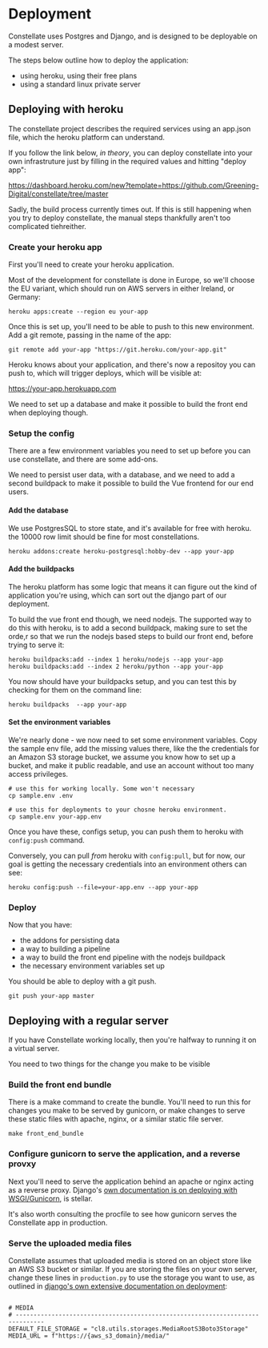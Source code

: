 # Deployment

Constellate uses Postgres and Django, and is designed to be deployable on a modest server.

The steps below outline how to deploy the application:

- using heroku, using their free plans
- using a standard linux private server

## Deploying with heroku

The constellate project describes the required services using an app.json file, which the heroku platform can understand.

If you follow the link below, _in theory_, you can deploy constellate into your own infrastruture just by filling in the required values and hitting "deploy app":

https://dashboard.heroku.com/new?template=https://github.com/Greening-Digital/constellate/tree/master

Sadly, the build process currently times out. If this is still happening when you try to deploy constellate, the manual steps thankfully aren't too complicated tiehreither.

### Create your heroku app

First you'll need to create your heroku application.

Most of the development for constellate is done in Europe, so we'll choose the EU variant, which should run on AWS servers in either Ireland, or Germany:

```
heroku apps:create --region eu your-app
```

Once this is set up, you'll need to be able to push to this new environment. Add a git remote, passing in the name of the app:

```
git remote add your-app "https://git.heroku.com/your-app.git"
```

Heroku knows about your application, and there's now a repositoy you can push to, which will trigger deploys, which will be visible at:

https://your-app.herokuapp.com

We need to set up a database and make it possible to build the front end when deploying though.

### Setup the config

There are a few environment variables you need to set up before you can use constellate, and there are some add-ons.

We need to persist user data, with a database, and we need to add a second buildpack to make it possible to build the Vue frontend for our end users.

#### Add the database

We use PostgresSQL to store state, and it's available for free with heroku. the 10000 row limit should be fine for most constellations.

```
heroku addons:create heroku-postgresql:hobby-dev --app your-app
```

#### Add the buildpacks

The heroku platform has some logic that means it can figure out the kind of application you're using, which can sort out the django part of our deployment.

To build the vue front end though, we need nodejs. The supported way to do this with heroku, is to add a second buildpack, making sure to set the orde,r so that we run the nodejs based steps to build our front end, before trying to serve it:

```
heroku buildpacks:add --index 1 heroku/nodejs --app your-app
heroku buildpacks:add --index 2 heroku/python --app your-app
```

You now should have your buildpacks setup, and you can test this by checking for them on the command line:

```
heroku buildpacks  --app your-app
```

#### Set the environment variables

We're nearly done - we now need to set some environment variables. Copy the sample env file, add the missing values there, like the the credentials for an Amazon S3 storage bucket, we assume you know how to set up a bucket, and make it public readable, and use an account without too many access privileges.

```
# use this for working locally. Some won't necessary
cp sample.env .env

# use this for deployments to your chosne heroku environment.
cp sample.env your-app.env
```

Once you have these, configs setup, you can push them to heroku with `config:push` command.

Conversely, you can pull _from_ heroku with `config:pull`, but for now, our goal is getting the necessary credentials into an environment others can see:

```
heroku config:push --file=your-app.env --app your-app
```

### Deploy

Now that you have:

- the addons for persisting data
- a way to building a pipeline
- a way to build the front end pipeline with the nodejs buildpack
- the necessary environment variables set up


You should be able to deploy with a git push.



```
git push your-app master
```

## Deploying with a regular server

If you have Constellate working locally, then you're halfway to running it on a virtual server.

You need to two things for the change you make to be visible

### Build the front end bundle

There is a make command to create the bundle. You'll need to run this for changes you make to be served by gunicorn, or make changes to serve these static files with apache, nginx, or a similar static file server.

```
make front_end_bundle
```

### Configure gunicorn to serve the application, and a reverse provxy

Next you'll need to serve the application behind an apache or nginx acting as a reverse proxy. Django's [own documentation is on deploying with WSGI/Gunicorn](https://docs.djangoproject.com/en/3.0/howto/deployment/wsgi/gunicorn/), is stellar.

It's also worth consulting the procfile to see how gunicorn serves the Constellate app in production.

### Serve the uploaded media files

Constellate assumes that uploaded media is stored on an object store like an AWS S3 bucket or similar. If you are storing the files on your own server, change these lines in `production.py` to use the storage you want to use, as outlined in [django's own extensive documentation on deployment](https://docs.djangoproject.com/en/3.0/howto/deployment/):

```

# MEDIA
# ------------------------------------------------------------------------------
DEFAULT_FILE_STORAGE = "cl8.utils.storages.MediaRootS3Boto3Storage"
MEDIA_URL = f"https://{aws_s3_domain}/media/"
```

